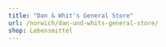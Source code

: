 ```yaml
---
title: "Dan & Whit's General Store"
url: /norwich/dan-und-whits-general-store/
shop: Lebensmittel
---
```

